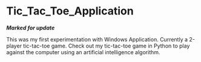# Tic_Tac_Toe_Application

***Marked for update***


This was my first experimentation with Windows Application. Currently a 2-player tic-tac-toe game. Check out my tic-tac-toe game in Python to play against the computer using an artificial intelligence algorithm.
